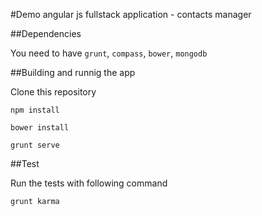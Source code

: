 #Demo angular js fullstack application - contacts manager

##Dependencies

You need to have `grunt`, `compass`, `bower`, `mongodb`

##Building and runnig the app

Clone this repository

```
npm install
```

```
bower install
```

```
grunt serve
```


##Test

Run the tests with following command

```
grunt karma
```

